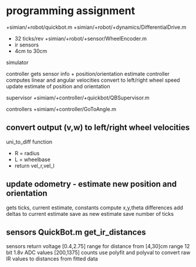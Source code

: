 # programming assignment

+simian/+robot/quickbot.m
+simian/+robot/+dynamics/DifferentialDrive.m

- 32 ticks/rev
  +simian/+robot/+sensor/WheelEncoder.m
- ir sensors
- 4cm to 30cm

simulator

controller gets sensor info + position/orientation estimate
controller computes
linear and angular velocities
convert to left/right wheel speed
update estimate of position and orientation

supervisor
+simiam/+controller/+quickbot/QBSupervisor.m

controllers
+simiam/+controller/GoToAngle.m

## convert output (v,w) to left/right wheel velocities

uni_to_diff function

- R = radius
- L = wheelbase
- return vel_r,vel_l

## update odometry - estimate new position and orientation

gets ticks, current estimate, constants
compute x,y,theta differences
add deltas to current estimate
save as new estimate
save number of ticks

## sensors QuickBot.m get_ir_distances

sensors return voltage [0.4,2.75] range for distance from [4,30]cm range
12 bit 1.8v ADC values [200,1375] counts
use polyfit and polyval to convert raw IR values to distances from fitted data
